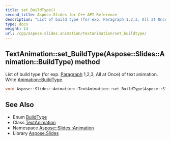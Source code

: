 ```yaml
---
title: set_BuildType()
second_title: Aspose.Slides for C++ API Reference
description: "List of build type (for exp. Paragraph 1,2,3, All at Once) of text animation. Write Animation::BuildType."
type: docs
weight: 14
url: /cpp/aspose.slides.animation/textanimation/set_buildtype/
---
```

## TextAnimation::set_BuildType(Aspose::Slides::Animation::BuildType) method


List of build type (for exp. [Paragraph](../../../aspose.slides/paragraph/) 1,2,3, All at Once) of text animation. Write [Animation::BuildType](../../buildtype/).

```cpp
void Aspose::Slides::Animation::TextAnimation::set_BuildType(Aspose::Slides::Animation::BuildType value) override
```

## See Also

* Enum [BuildType](../buildtype/)
* Class [TextAnimation](./)
* Namespace [Aspose::Slides::Animation](../)
* Library [Aspose.Slides](../../)